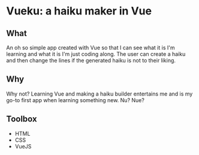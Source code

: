 # Vueku: a haiku maker in Vue

## What
An oh so simple app created with Vue so that I can see what it is I'm learning and what it is I'm just coding along. The user can create a haiku and then change the lines if the generated haiku is not to their liking. 

## Why
Why not? Learning Vue and making a haiku builder entertains me and is my go-to first app when learning something new. Nu? Nue?

## Toolbox
- HTML
- CSS
- VueJS

